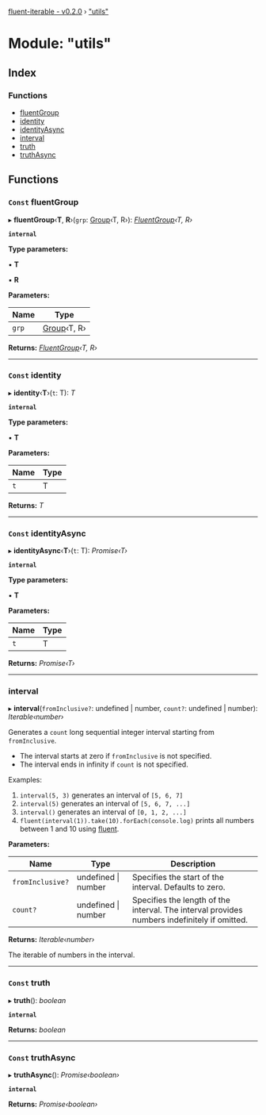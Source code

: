 [fluent-iterable - v0.2.0](../README.md) › ["utils"](_utils_.md)

# Module: "utils"

## Index

### Functions

* [fluentGroup](_utils_.md#const-fluentgroup)
* [identity](_utils_.md#const-identity)
* [identityAsync](_utils_.md#const-identityasync)
* [interval](_utils_.md#interval)
* [truth](_utils_.md#const-truth)
* [truthAsync](_utils_.md#const-truthasync)

## Functions

### `Const` fluentGroup

▸ **fluentGroup**‹**T**, **R**›(`grp`: [Group](../interfaces/_types_.group.md)‹T, R›): *[FluentGroup](../interfaces/_types_.fluentgroup.md)‹T, R›*

**`internal`** 

**Type parameters:**

▪ **T**

▪ **R**

**Parameters:**

Name | Type |
------ | ------ |
`grp` | [Group](../interfaces/_types_.group.md)‹T, R› |

**Returns:** *[FluentGroup](../interfaces/_types_.fluentgroup.md)‹T, R›*

___

### `Const` identity

▸ **identity**‹**T**›(`t`: T): *T*

**`internal`** 

**Type parameters:**

▪ **T**

**Parameters:**

Name | Type |
------ | ------ |
`t` | T |

**Returns:** *T*

___

### `Const` identityAsync

▸ **identityAsync**‹**T**›(`t`: T): *Promise‹T›*

**`internal`** 

**Type parameters:**

▪ **T**

**Parameters:**

Name | Type |
------ | ------ |
`t` | T |

**Returns:** *Promise‹T›*

___

###  interval

▸ **interval**(`fromInclusive?`: undefined | number, `count?`: undefined | number): *Iterable‹number›*

Generates a `count` long sequential integer interval starting from `fromInclusive`.

* The interval starts at zero if `fromInclusive` is not specified.
* The interval ends in infinity if `count` is not specified.

Examples:

1. `interval(5, 3)` generates an interval of `[5, 6, 7]`
2. `interval(5)` generates an interval of `[5, 6, 7, ...]`
3. `interval()` generates an interval of `[0, 1, 2, ...]`
4. `fluent(interval(1)).take(10).forEach(console.log)` prints all numbers between 1 and 10 using [fluent](_fluent_.md#fluent).

**Parameters:**

Name | Type | Description |
------ | ------ | ------ |
`fromInclusive?` | undefined &#124; number | Specifies the start of the interval. Defaults to zero. |
`count?` | undefined &#124; number | Specifies the length of the interval. The interval provides numbers indefinitely if omitted. |

**Returns:** *Iterable‹number›*

The iterable of numbers in the interval.

___

### `Const` truth

▸ **truth**(): *boolean*

**`internal`** 

**Returns:** *boolean*

___

### `Const` truthAsync

▸ **truthAsync**(): *Promise‹boolean›*

**`internal`** 

**Returns:** *Promise‹boolean›*
